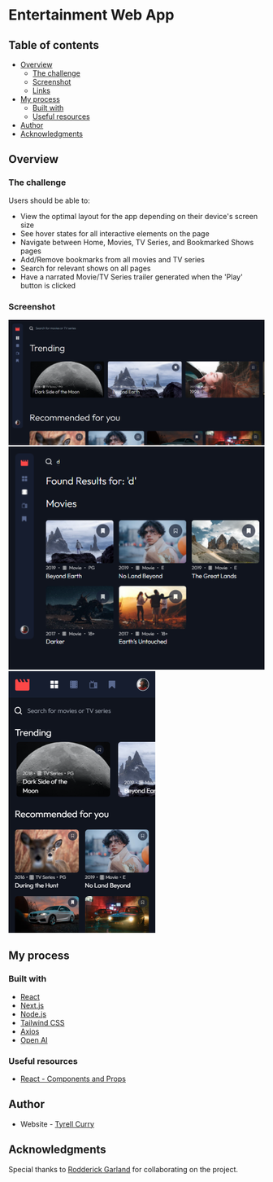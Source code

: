 # Entertainment Web App

## Table of contents

- [Overview](#overview)
  - [The challenge](#the-challenge)
  - [Screenshot](#screenshot)
  - [Links](#links)
- [My process](#my-process)
  - [Built with](#built-with)
  - [Useful resources](#useful-resources)
- [Author](#author)
- [Acknowledgments](#acknowledgments)

## Overview

### The challenge

Users should be able to:

- View the optimal layout for the app depending on their device's screen size
- See hover states for all interactive elements on the page
- Navigate between Home, Movies, TV Series, and Bookmarked Shows pages
- Add/Remove bookmarks from all movies and TV series
- Search for relevant shows on all pages
- Have a narrated Movie/TV Series trailer generated when the 'Play' button is clicked

### Screenshot

![](./screenshots/desktop.png)
![](./screenshots/tablet.png)
![](./screenshots/mobile.png)

## My process

### Built with

- [React](https://reactjs.org/) 
- [Next.js](https://nextjs.org/) 
- [Node.js](https://nodejs.org/en/)
- [Tailwind CSS](https://tailwindcss.com/)
- [Axios](https://axios-http.com/)
- [Open AI](https://platform.openai.com/)

### Useful resources

- [React - Components and Props](https://reactjs.org/docs/components-and-props.html)

## Author

- Website - [Tyrell Curry](https://tyrellcurry.io)

## Acknowledgments

Special thanks to [Rodderick Garland](https://github.com/zencoder24) for collaborating on the project.
